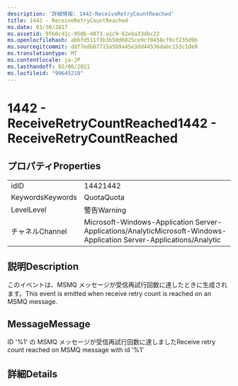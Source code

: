 ```yaml
---
description: '詳細情報: 1442-ReceiveRetryCountReached'
title: 1442 - ReceiveRetryCountReached
ms.date: 03/30/2017
ms.assetid: 9f66cd1c-950b-4073-a1c9-62eba33dbc22
ms.openlocfilehash: abbfd511f3b3b50d6025ce9cf0458cf0cf235d9b
ms.sourcegitcommit: ddf7edb67715a5b9a45e3dd44536dabc153c1de0
ms.translationtype: MT
ms.contentlocale: ja-JP
ms.lasthandoff: 02/06/2021
ms.locfileid: "99645218"
---
```

# <a name="1442---receiveretrycountreached"></a><span data-ttu-id="7d00a-103">1442 - ReceiveRetryCountReached</span><span class="sxs-lookup"><span data-stu-id="7d00a-103">1442 - ReceiveRetryCountReached</span></span>

## <a name="properties"></a><span data-ttu-id="7d00a-104">プロパティ</span><span class="sxs-lookup"><span data-stu-id="7d00a-104">Properties</span></span>  
  
|||  
|-|-|  
|<span data-ttu-id="7d00a-105">id</span><span class="sxs-lookup"><span data-stu-id="7d00a-105">ID</span></span>|<span data-ttu-id="7d00a-106">1442</span><span class="sxs-lookup"><span data-stu-id="7d00a-106">1442</span></span>|  
|<span data-ttu-id="7d00a-107">Keywords</span><span class="sxs-lookup"><span data-stu-id="7d00a-107">Keywords</span></span>|<span data-ttu-id="7d00a-108">Quota</span><span class="sxs-lookup"><span data-stu-id="7d00a-108">Quota</span></span>|  
|<span data-ttu-id="7d00a-109">Level</span><span class="sxs-lookup"><span data-stu-id="7d00a-109">Level</span></span>|<span data-ttu-id="7d00a-110">警告</span><span class="sxs-lookup"><span data-stu-id="7d00a-110">Warning</span></span>|  
|<span data-ttu-id="7d00a-111">チャネル</span><span class="sxs-lookup"><span data-stu-id="7d00a-111">Channel</span></span>|<span data-ttu-id="7d00a-112">Microsoft-Windows-Application Server-Applications/Analytic</span><span class="sxs-lookup"><span data-stu-id="7d00a-112">Microsoft-Windows-Application Server-Applications/Analytic</span></span>|  
  
## <a name="description"></a><span data-ttu-id="7d00a-113">説明</span><span class="sxs-lookup"><span data-stu-id="7d00a-113">Description</span></span>  

 <span data-ttu-id="7d00a-114">このイベントは、MSMQ メッセージが受信再試行回数に達したときに生成されます。</span><span class="sxs-lookup"><span data-stu-id="7d00a-114">This event is emitted when receive retry count is reached on an MSMQ message.</span></span>  
  
## <a name="message"></a><span data-ttu-id="7d00a-115">Message</span><span class="sxs-lookup"><span data-stu-id="7d00a-115">Message</span></span>  

 <span data-ttu-id="7d00a-116">ID '%1' の MSMQ メッセージが受信再試行回数に達しました</span><span class="sxs-lookup"><span data-stu-id="7d00a-116">Receive retry count reached on MSMQ message with id '%1'</span></span>  
  
## <a name="details"></a><span data-ttu-id="7d00a-117">詳細</span><span class="sxs-lookup"><span data-stu-id="7d00a-117">Details</span></span>
